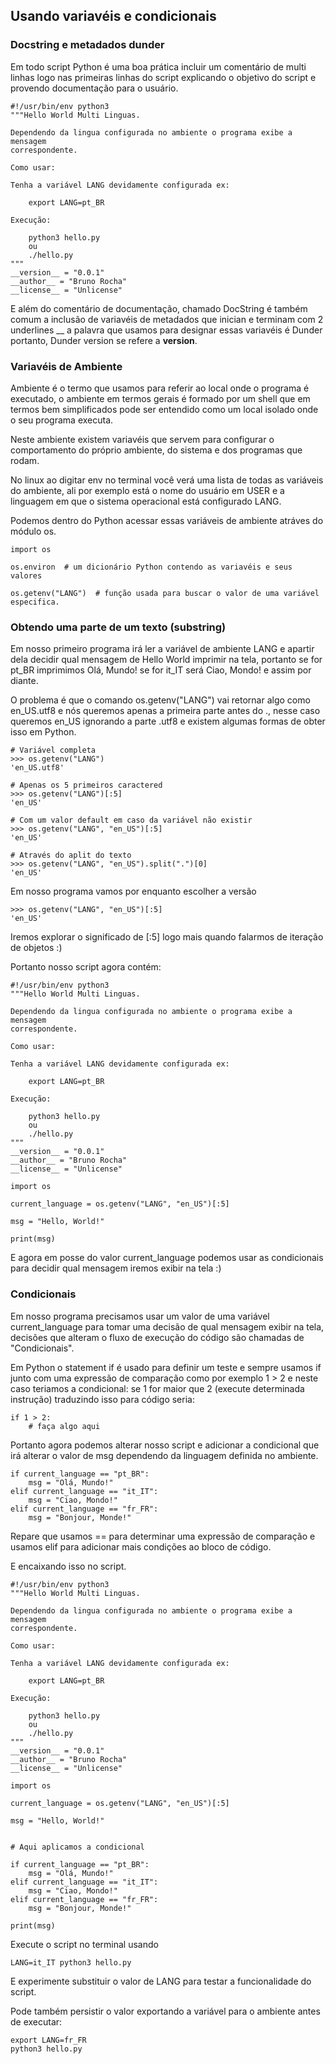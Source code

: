 ## Usando variavéis e condicionais
### Docstring e metadados dunder
Em todo script Python é uma boa prática incluir um comentário de multi linhas logo nas primeiras linhas do script explicando o objetivo do script e provendo documentação para o usuário.
```
#!/usr/bin/env python3
"""Hello World Multi Linguas.

Dependendo da lingua configurada no ambiente o programa exibe a mensagem 
correspondente.

Como usar:

Tenha a variável LANG devidamente configurada ex:

    export LANG=pt_BR

Execução:

    python3 hello.py
    ou
    ./hello.py
"""
__version__ = "0.0.1"
__author__ = "Bruno Rocha"
__license__ = "Unlicense"
```
E além do comentário de documentação, chamado DocString é também comum a inclusão de variavéis de metadados que inician e terminam com 2 underlines __ a palavra que usamos para designar essas variavéis é Dunder portanto, Dunder version se refere a __version__.

### Variavéis de Ambiente
Ambiente é o termo que usamos para referir ao local onde o programa é executado, o ambiente em termos gerais é formado por um shell que em termos bem simplificados pode ser entendido como um local isolado onde o seu programa executa.

Neste ambiente existem variavéis que servem para configurar o comportamento do próprio ambiente, do sistema e dos programas que rodam.

No linux ao digitar env no terminal você verá uma lista de todas as variáveis do ambiente, ali por exemplo está o nome do usuário em USER e a linguagem em que o sistema operacional está configurado LANG.

Podemos dentro do Python acessar essas variáveis de ambiente atráves do módulo os.

```
import os

os.environ  # um dicionário Python contendo as variavéis e seus valores

os.getenv("LANG")  # função usada para buscar o valor de uma variável especifica.
```

### Obtendo uma parte de um texto (substring)
Em nosso primeiro programa irá ler a variável de ambiente LANG e apartir dela decidir qual mensagem de Hello World imprimir na tela, portanto se for pt_BR imprimimos Olá, Mundo! se for it_IT será Ciao, Mondo! e assim por diante.

O problema é que o comando os.getenv("LANG") vai retornar algo como en_US.utf8 e nós queremos apenas a primeira parte antes do ., nesse caso queremos en_US ignorando a parte .utf8 e existem algumas formas de obter isso em Python.

```
# Variável completa
>>> os.getenv("LANG")
'en_US.utf8'

# Apenas os 5 primeiros caractered
>>> os.getenv("LANG")[:5]
'en_US'

# Com um valor default em caso da variável não existir
>>> os.getenv("LANG", "en_US")[:5]
'en_US'

# Através do aplit do texto
>>> os.getenv("LANG", "en_US").split(".")[0]
'en_US'
```

Em nosso programa vamos por enquanto escolher a versão

```
>>> os.getenv("LANG", "en_US")[:5]
'en_US'
```

Iremos explorar o significado de [:5] logo mais quando falarmos de iteração de objetos :)

Portanto nosso script agora contém:

```
#!/usr/bin/env python3
"""Hello World Multi Linguas.

Dependendo da lingua configurada no ambiente o programa exibe a mensagem 
correspondente.

Como usar:

Tenha a variável LANG devidamente configurada ex:

    export LANG=pt_BR

Execução:

    python3 hello.py
    ou
    ./hello.py
"""
__version__ = "0.0.1"
__author__ = "Bruno Rocha"
__license__ = "Unlicense"

import os

current_language = os.getenv("LANG", "en_US")[:5]

msg = "Hello, World!"

print(msg)
```

E agora em posse do valor current_language podemos usar as condicionais para decidir qual mensagem iremos exibir na tela :)

### Condicionais
Em nosso programa precisamos usar um valor de uma variável current_language para tomar uma decisão de qual mensagem exibir na tela, decisões que alteram o fluxo de execução do código são chamadas de "Condicionais".

Em Python o statement if é usado para definir um teste e sempre usamos if junto com uma expressão de comparação como por exemplo 1 > 2 e neste caso teriamos a condicional: se 1 for maior que 2 (execute determinada instrução) traduzindo isso para código seria:

```
if 1 > 2:
    # faça algo aqui
```

Portanto agora podemos alterar nosso script e adicionar a condicional que irá alterar o valor de msg dependendo da linguagem definida no ambiente.

```
if current_language == "pt_BR":
	msg = "Olá, Mundo!"
elif current_language == "it_IT":
	msg = "Ciao, Mondo!"
elif current_language == "fr_FR":
	msg = "Bonjour, Monde!"
```

Repare que usamos == para determinar uma expressão de comparação e usamos elif para adicionar mais condições ao bloco de código.

E encaixando isso no script.

```
#!/usr/bin/env python3
"""Hello World Multi Linguas.

Dependendo da lingua configurada no ambiente o programa exibe a mensagem 
correspondente.

Como usar:

Tenha a variável LANG devidamente configurada ex:

    export LANG=pt_BR

Execução:

    python3 hello.py
    ou
    ./hello.py
"""
__version__ = "0.0.1"
__author__ = "Bruno Rocha"
__license__ = "Unlicense"

import os

current_language = os.getenv("LANG", "en_US")[:5]

msg = "Hello, World!"


# Aqui aplicamos a condicional

if current_language == "pt_BR":
	msg = "Olá, Mundo!"
elif current_language == "it_IT":
	msg = "Ciao, Mondo!"
elif current_language == "fr_FR":
	msg = "Bonjour, Monde!"

print(msg)
```

Execute o script no terminal usando
```
LANG=it_IT python3 hello.py
```
E experimente substituir o valor de LANG para testar a funcionalidade do script.

Pode também persistir o valor exportando a variável para o ambiente antes de executar:
```
export LANG=fr_FR
python3 hello.py
```